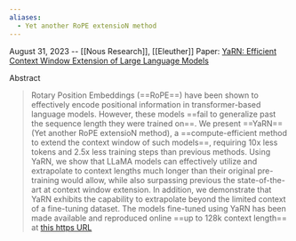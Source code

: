 ```yaml
---
aliases:
  - Yet another RoPE extensioN method
---
```

August 31, 2023 -- [[Nous Research]], [[Eleuther]]
Paper: [YaRN: Efficient Context Window Extension of Large Language Models](https://arxiv.org/abs/2309.00071)

Abstract
> Rotary Position Embeddings (==RoPE==) have been shown to effectively encode positional information in transformer-based language models. However, these models ==fail to generalize past the sequence length they were trained on==. We present ==YaRN== (Yet another RoPE extensioN method), a ==compute-efficient method to extend the context window of such models==, requiring 10x less tokens and 2.5x less training steps than previous methods. Using YaRN, we show that LLaMA models can effectively utilize and extrapolate to context lengths much longer than their original pre-training would allow, while also surpassing previous the state-of-the-art at context window extension. In addition, we demonstrate that YaRN exhibits the capability to extrapolate beyond the limited context of a fine-tuning dataset. The models fine-tuned using YaRN has been made available and reproduced online ==up to 128k context length== at [this https URL](https://github.com/jquesnelle/yarn)
